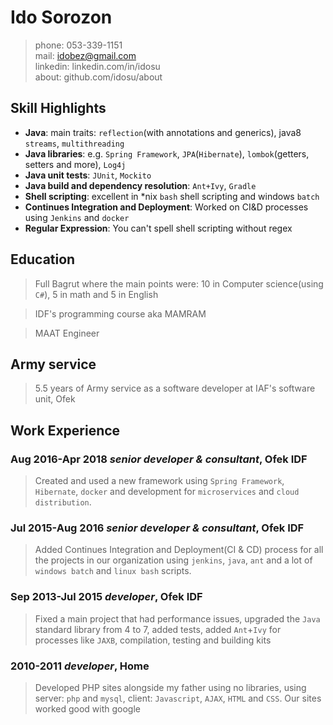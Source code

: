 # Ido Sorozon
> phone: 053-339-1151<br />
> mail: idobez@gmail.com<br />
> linkedin: linkedin.com/in/idosu<br />
> about: github.com/idosu/about


## Skill Highlights
- **Java**: main traits: `reflection`(with annotations and generics), java8 `streams`, `multithreading`
- **Java libraries**: e.g. `Spring Framework`, `JPA`(`Hibernate`), `lombok`(getters, setters and more), `Log4j`
- **Java unit tests**: `JUnit`, `Mockito`
- **Java build and dependency resolution**: `Ant+Ivy`, `Gradle`
- **Shell scripting**: excellent in *nix `bash` shell scripting and windows `batch`
- **Continues Integration and Deployment**: Worked on CI&D processes using `Jenkins` and `docker`
- **Regular Expression**: You can't spell shell scripting without regex

## Education
> Full Bagrut where the main points were: 10 in Computer science(using `C#`), 5 in math and 5 in English

> IDF's programming course aka MAMRAM

> MAAT Engineer

## Army service
> 5.5 years of Army service as a software developer at IAF's software unit, Ofek

## Work Experience
### Aug 2016-Apr 2018 *senior developer & consultant*, Ofek IDF
> Created and used a new framework using `Spring Framework`, `Hibernate`, `docker` and development for `microservices` and `cloud distribution`.

### Jul 2015-Aug 2016 *senior developer & consultant*, Ofek IDF
> Added Continues Integration and Deployment(CI & CD) process for all the projects in our organization using `jenkins`, `java`, `ant` and a lot of `windows batch` and `linux bash` scripts.

### Sep 2013-Jul 2015 *developer*, Ofek IDF
> Fixed a main project that had performance issues, upgraded the `Java` standard library from 4 to 7, added tests, added `Ant`+`Ivy` for processes like `JAXB`, compilation, testing and building kits

### 2010-2011 *developer*, Home
> Developed PHP sites alongside my father using no libraries, using server: `php` and `mysql`, client: `Javascript`, `AJAX`, `HTML` and `CSS`. Our sites worked good with google